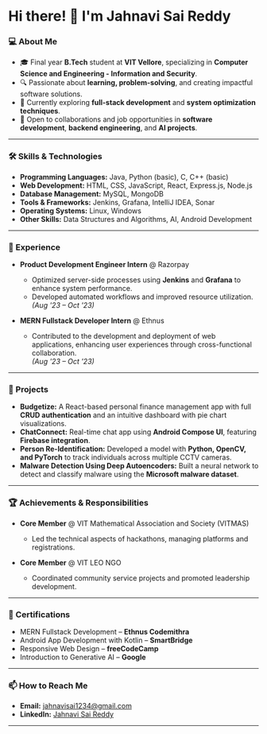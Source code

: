 

# Hi there! 👋 I'm Jahnavi Sai Reddy  

### 💻 About Me  
- 🎓 Final year **B.Tech** student at **VIT Vellore**, specializing in **Computer Science and Engineering - Information and Security**.  
- 🔍 Passionate about **learning, problem-solving**, and creating impactful software solutions.  
- 🌱 Currently exploring **full-stack development** and **system optimization techniques**.  
- 🤝 Open to collaborations and job opportunities in **software development**, **backend engineering**, and **AI projects**.  

---

### 🛠 Skills & Technologies  
- **Programming Languages:** Java, Python (basic), C, C++ (basic)  
- **Web Development:** HTML, CSS, JavaScript, React, Express.js, Node.js  
- **Database Management:** MySQL, MongoDB  
- **Tools & Frameworks:** Jenkins, Grafana, IntelliJ IDEA, Sonar  
- **Operating Systems:** Linux, Windows  
- **Other Skills:** Data Structures and Algorithms, AI, Android Development  

---

### 🌟 Experience  
- **Product Development Engineer Intern** @ Razorpay  
  - Optimized server-side processes using **Jenkins** and **Grafana** to enhance system performance.  
  - Developed automated workflows and improved resource utilization.  
  *(Aug '23 – Oct '23)*  

- **MERN Fullstack Developer Intern** @ Ethnus  
  - Contributed to the development and deployment of web applications, enhancing user experiences through cross-functional collaboration.  
  *(Aug '23 – Oct '23)*  

---

### 🚀 Projects  
- **Budgetize:** A React-based personal finance management app with full **CRUD authentication** and an intuitive dashboard with pie chart visualizations.  
- **ChatConnect:** Real-time chat app using **Android Compose UI**, featuring **Firebase integration**.  
- **Person Re-Identification:** Developed a model with **Python, OpenCV, and PyTorch** to track individuals across multiple CCTV cameras.  
- **Malware Detection Using Deep Autoencoders:** Built a neural network to detect and classify malware using the **Microsoft malware dataset**.  

---

### 🏆 Achievements & Responsibilities  
- **Core Member** @ VIT Mathematical Association and Society (VITMAS)  
  - Led the technical aspects of hackathons, managing platforms and registrations.  

- **Core Member** @ VIT LEO NGO  
  - Coordinated community service projects and promoted leadership development.  

---

### 📜 Certifications  
- MERN Fullstack Development – **Ethnus Codemithra**  
- Android App Development with Kotlin – **SmartBridge**  
- Responsive Web Design – **freeCodeCamp**  
- Introduction to Generative AI – **Google**  

---

### 📫 How to Reach Me  
- **Email:** [jahnavisai1234@gmail.com](mailto:jahnavisai1234@gmail.com)  
- **LinkedIn:** [Jahnavi Sai Reddy](https://www.linkedin.com/in/jahnavi-sai-reddy-650557200/)  

---


